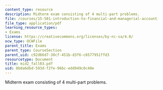 ```yaml
---
content_type: resource
description: Midterm exam consisting of 4 multi-part problems.
file: /courses/15-501-introduction-to-financial-and-managerial-accounting-spring-2004/8b8a6dbd593df2fe96bcedd949c0c40e_mid2_fall03.pdf
file_type: application/pdf
learning_resource_types:
- Exams
license: https://creativecommons.org/licenses/by-nc-sa/4.0/
ocw_type: OCWFile
parent_title: Exams
parent_type: CourseSection
parent_uid: c92d66d7-30cf-451b-d3f6-c6577951ffd3
resourcetype: Document
title: mid2_fall03.pdf
uid: 8b8a6dbd-593d-f2fe-96bc-edd949c0c40e
---
```

Midterm exam consisting of 4 multi-part problems.